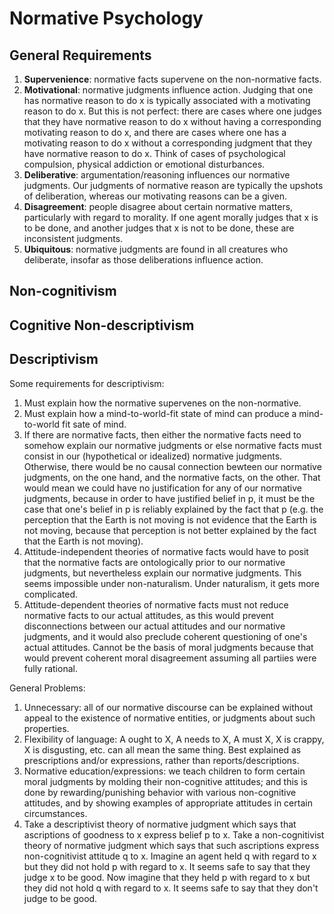 # Normative Psychology

## General Requirements

1. **Supervenience**: normative facts supervene on the non-normative facts.
2. **Motivational**: normative judgments influence action. Judging that one has normative reason to do x is typically associated with a motivating reason to do x. But this is not perfect: there are cases where one judges that they have normative reason to do x without having a corresponding motivating reason to do x, and there are cases where one has a motivating reason to do x without a corresponding judgment that they have normative reason to do x. Think of cases of psychological compulsion, physical addiction or emotional disturbances. 
3. **Deliberative**: argumentation/reasoning influences our normative judgments. Our judgments of normative reason are typically the upshots of deliberation, whereas our motivating reasons can be a given. 
4. **Disagreement**: people disagree about certain normative matters, particularly with regard to morality. If one agent morally judges that x is to be done, and another judges that x is not to be done, these are inconsistent judgments.
5. **Ubiquitous**: normative judgments are found in all creatures who deliberate, insofar as those deliberations influence action.

## Non-cognitivism

## Cognitive Non-descriptivism

## Descriptivism

Some requirements for descriptivism:

1. Must explain how the normative supervenes on the non-normative.
2. Must explain how a mind-to-world-fit state of mind can produce a mind-to-world fit sate of mind.
3. If there are normative facts, then either the normative facts need to somehow explain our normative judgments or else normative facts must consist in our (hypothetical or idealized) normative judgments. Otherwise, there would be no causal connection bewteen our normative judgments, on the one hand, and the normative facts, on the other. That would mean we could have no justification for any of our normative judgments, because in order to have justified belief in p, it must be the case that one's belief in p is reliably explained by the fact that p (e.g. the perception that the Earth is not moving is not evidence that the Earth is not moving, because that perception is not better explained by the fact that the Earth is not moving).
4. Attitude-independent theories of normative facts would have to posit that the normative facts are ontologically prior to our normative judgments, but nevertheless explain our normative judgments. This seems impossible under non-naturalism. Under naturalism, it gets more complicated.
5. Attitude-dependent theories of normative facts must not reduce normative facts to our actual attitudes, as this would prevent disconnections between our actual attitudes and our normative judgments, and it would also preclude coherent questioning of one's actual attitudes. Cannot be the basis of moral judgments because that would prevent coherent moral disagreement assuming all partiies were fully rational.

General Problems:

1. Unnecessary: all of our normative discourse can be explained without appeal to the existence of normative entities, or judgments about such properties. 
2. Flexibility of language: A ought to X, A needs to X, A must X, X is crappy, X is disgusting, etc. can all mean the same thing. Best explained as prescriptions and/or expressions, rather than reports/descriptions.
3. Normative education/expressions: we teach children to form certain moral judgments by molding their non-cognitive attitudes; and this is done by rewarding/punishing behavior with various non-cognitive attitudes, and by showing examples of appropriate attitudes in certain circumstances.
4. Take a descriptivist theory of normative judgment which says that ascriptions of goodness to x express belief p to x. Take a non-cognitivist theory of normative judgment which says that such ascriptions express non-cognitivist attitude q to x. Imagine an agent held q with regard to x but they did not hold p with regard to x. It seems safe to say that they judge x to be good. Now imagine that they held p with regard to x but they did not hold q with regard to x. It seems safe to say that they don't judge to be good.